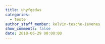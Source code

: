 ```yaml
---
title: uhyfgedws
categories:
  - teste
author_staff_member: kelvin-tesche-ievenes
show_comments: false
date: 2018-06-29 00:00:00
---
```


